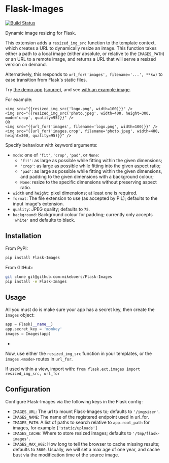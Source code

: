 Flask-Images
============

[![Build Status](https://travis-ci.org/mikeboers/Flask-Images.png?branch=master)](https://travis-ci.org/mikeboers/Flask-Images)

Dynamic image resizing for Flask.

This extension adds a `resized_img_src` function to the template context, which creates a URL to dynamically resize an image. This function takes either a path to a local image (either absolute, or relative to the `IMAGES_PATH`) or an URL to a remote image, and returns a URL that will serve a resized version on demand.

Alternatively, this responds to `url_for('images', filename='...', **kw)` to ease transition from Flask's static files.

Try [the demo app][demo_root] ([source][demo_src]), and see [with an example image][demo_demo].

[demo_root]: https://flask-images.herokuapp.com
[demo_demo]: https://flask-images.herokuapp.com/demo?url=https%3A%2F%2Ffarm4.staticflickr.com%2F3540%2F5753968652_a28184e5fb.jpg
[demo_src]: https://github.com/mikeboers/Flask-Images/blob/master/demo


For example:

~~~
<img src="{{resized_img_src('logo.png', width=100)}}" />
<img src="{{resized_img_src('photo.jpeg', width=400, height=300, mode='crop', quality=95)}}" />
OR
<img src="{{url_for('images', filename='logo.png', width=100)}}" />
<img src="{{url_for('images.crop', filename='photo.jpeg', width=400, height=300, quality=95)}}" />
~~~

Specify behaviour with keyword arguments:

- `mode`: one of `'fit'`, `'crop'`, `'pad'`, or `None`:
    - `'fit'`: as large as possible while fitting within the given dimensions;
    - `'crop'`: as large as possible while fitting into the given aspect ratio;
    - `'pad'`: as large as possible while fitting within the given dimensions, and padding to the given dimensions with a background colour;
    - `None`: resize to the specific dimensions without preserving aspect ratio.
- `width` and `height`: pixel dimensions; at least one is required.
- `format`: The file extension to use (as accepted by PIL); defaults to the input image's extension.
- `quality`: JPEG quality; defaults to `75`.
- `background`: Background colour for padding; currently only accepts `'white'` and defaults to black.


Installation
------------

From PyPI:

~~~bash
pip install Flask-Images
~~~

From GitHub:

~~~bash
git clone git@github.com:mikeboers/Flask-Images
pip install -e Flask-Images
~~~


Usage
-----

All you must do is make sure your app has a secret key, then create the `Images` object:

~~~python
app = Flask(__name__)
app.secret_key = 'monkey'
images = Images(app)
~~~
- 
Now, use either the `resized_img_src` function in your templates, or the `images.<mode>` routes in `url_for`.

If used within a view, import with: `from flask.ext.images import resized_img_src, url_for`


Configuration
-------------

Configure Flask-Images via the following keys in the Flask config:

- `IMAGES_URL`: The url to mount Flask-Images to; defaults to `'/imgsizer'`.
- `IMAGES_NAME`: The name of the registered endpoint used in url_for.
- `IMAGES_PATH`: A list of paths to search relative to `app.root_path` for images, for example `['static/uploads']`
- `IMAGES_CACHE`: Where to store resized images; defaults to `'/tmp/flask-images'`.
- `IMAGES_MAX_AGE`: How long to tell the browser to cache missing results; defaults to `3600`. Usually, we will set a max age of one year, and cache bust via the modification time of the source image.


